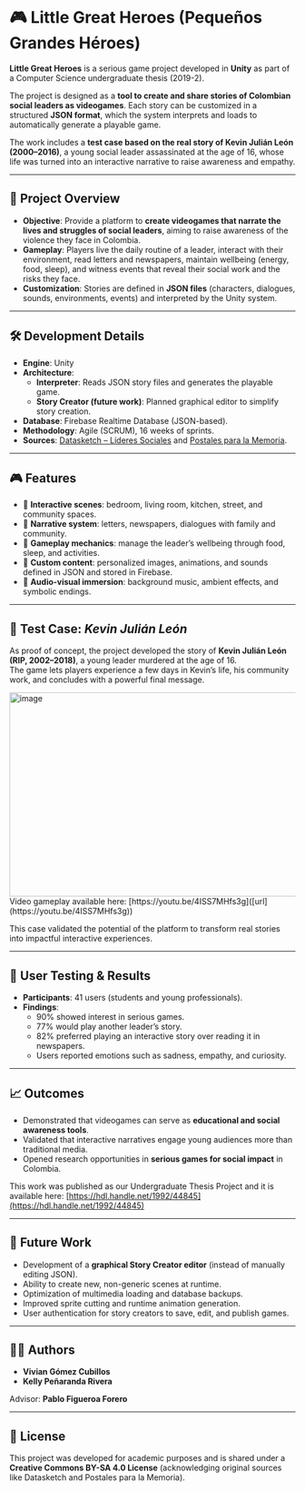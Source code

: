 # 🎮 Little Great Heroes (Pequeños Grandes Héroes)

**Little Great Heroes** is a serious game project developed in **Unity** as part of a Computer Science undergraduate thesis (2019-2).  

The project is designed as a **tool to create and share stories of Colombian social leaders as videogames**. Each story can be customized in a structured **JSON format**, which the system interprets and loads to automatically generate a playable game.  

The work includes a **test case based on the real story of Kevin Julián León (2000–2016)**, a young social leader assassinated at the age of 16, whose life was turned into an interactive narrative to raise awareness and empathy.

---

## 📖 Project Overview

- **Objective**: Provide a platform to **create videogames that narrate the lives and struggles of social leaders**, aiming to raise awareness of the violence they face in Colombia.  
- **Gameplay**: Players live the daily routine of a leader, interact with their environment, read letters and newspapers, maintain wellbeing (energy, food, sleep), and witness events that reveal their social work and the risks they face.  
- **Customization**: Stories are defined in **JSON files** (characters, dialogues, sounds, environments, events) and interpreted by the Unity system.  

---

## 🛠️ Development Details

- **Engine**: Unity  
- **Architecture**:
  - **Interpreter**: Reads JSON story files and generates the playable game.  
  - **Story Creator (future work)**: Planned graphical editor to simplify story creation.  
- **Database**: Firebase Realtime Database (JSON-based).  
- **Methodology**: Agile (SCRUM), 16 weeks of sprints.  
- **Sources**: [Datasketch – Líderes Sociales](http://lideres-sociales.datasketch.co/) and [Postales para la Memoria](http://postalesparalamemoria.com/).  

---

## 🎮 Features

- 🏡 **Interactive scenes**: bedroom, living room, kitchen, street, and community spaces.  
- 📜 **Narrative system**: letters, newspapers, dialogues with family and community.  
- 🍞 **Gameplay mechanics**: manage the leader’s wellbeing through food, sleep, and activities.  
- 🎨 **Custom content**: personalized images, animations, and sounds defined in JSON and stored in Firebase.  
- 🎵 **Audio-visual immersion**: background music, ambient effects, and symbolic endings.  

---

## 🧪 Test Case: *Kevin Julián León*

As proof of concept, the project developed the story of **Kevin Julián León (RIP, 2002–2018)**, a young leader murdered at the age of 16.  
The game lets players experience a few days in Kevin’s life, his community work, and concludes with a powerful final message.

<img width="1643" height="359" alt="image" src="https://github.com/user-attachments/assets/d470c0cc-c3d7-4185-976b-5cacec4c7cb6" />
Video gameplay available here: [https://youtu.be/4ISS7MHfs3g]([url](https://youtu.be/4ISS7MHfs3g))


This case validated the potential of the platform to transform real stories into impactful interactive experiences.

---

## 🧪 User Testing & Results

- **Participants**: 41 users (students and young professionals).  
- **Findings**:
  - 90% showed interest in serious games.  
  - 77% would play another leader’s story.  
  - 82% preferred playing an interactive story over reading it in newspapers.  
  - Users reported emotions such as sadness, empathy, and curiosity.  

---

## 📈 Outcomes

- Demonstrated that videogames can serve as **educational and social awareness tools**.  
- Validated that interactive narratives engage young audiences more than traditional media.  
- Opened research opportunities in **serious games for social impact** in Colombia.  

This work was published as our Undergraduate Thesis Project and it is available here: [https://hdl.handle.net/1992/44845](https://hdl.handle.net/1992/44845)

---

## 🔮 Future Work

- Development of a **graphical Story Creator editor** (instead of manually editing JSON).  
- Ability to create new, non-generic scenes at runtime.  
- Optimization of multimedia loading and database backups.  
- Improved sprite cutting and runtime animation generation.  
- User authentication for story creators to save, edit, and publish games.  

---

## 👩‍💻 Authors

- **Vivian Gómez Cubillos**  
- **Kelly Peñaranda Rivera**  

Advisor: **Pablo Figueroa Forero**  

---

## 📜 License

This project was developed for academic purposes and is shared under a **Creative Commons BY-SA 4.0 License** (acknowledging original sources like Datasketch and Postales para la Memoria).
